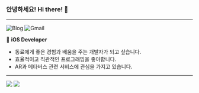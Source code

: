 ### 안녕하세요! Hi there! 🐯


---

<p>
  <img alt="Blog" src ="https://img.shields.io/badge/Velog-20C997.svg?&style=for-the-badge&logo=Velog&logoColor=white"/>
  <img alt="Gmail" src ="https://img.shields.io/badge/Mail-4285F4.svg?&style=for-the-badge&logo=Gmail&logoColor=white"/>
</p>  

🍎 **iOS Developer**
- 동료에게 좋은 경험과 배움을 주는 개발자가 되고 싶습니다.
- 효율적이고 직관적인 프로그래밍을 좋아합니다.
- AR과 메타버스 관련 서비스에 관심을 가지고 있습니다.


---
<p> 
  <img src="https://img.shields.io/badge/iOS-000000?style=flat-square&logo=Apple&logoColor=white"/> 
  <img src="https://img.shields.io/badge/Swift-F05138?style=flat-square&logo=Swift&logoColor=white"/> 
</p>
